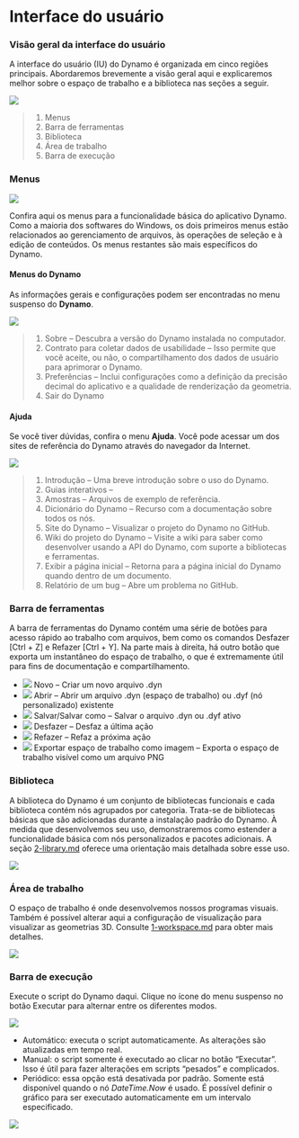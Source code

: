 # Interface do usuário

### Visão geral da interface do usuário

A interface do usuário (IU) do Dynamo é organizada em cinco regiões principais. Abordaremos brevemente a visão geral aqui e explicaremos melhor sobre o espaço de trabalho e a biblioteca nas seções a seguir.

![](images/userinterface-ui.jpg)

> 1. Menus
> 2. Barra de ferramentas
> 3. Biblioteca
> 4. Área de trabalho
> 5. Barra de execução

### Menus

![](../.gitbook/assets/userinterface-menu\(1\).jpg)

Confira aqui os menus para a funcionalidade básica do aplicativo Dynamo. Como a maioria dos softwares do Windows, os dois primeiros menus estão relacionados ao gerenciamento de arquivos, às operações de seleção e à edição de conteúdos. Os menus restantes são mais específicos do Dynamo.

#### Menus do Dynamo

As informações gerais e configurações podem ser encontradas no menu suspenso do **Dynamo**.

![](images/userinterface-dynamomenu.jpg)

> 1. Sobre – Descubra a versão do Dynamo instalada no computador.
> 2. Contrato para coletar dados de usabilidade – Isso permite que você aceite, ou não, o compartilhamento dos dados de usuário para aprimorar o Dynamo.
> 3. Preferências – Inclui configurações como a definição da precisão decimal do aplicativo e a qualidade de renderização da geometria.
> 4. Sair do Dynamo

#### Ajuda

Se você tiver dúvidas, confira o menu **Ajuda**. Você pode acessar um dos sites de referência do Dynamo através do navegador da Internet.

![](images/userinterface-helpmenu.jpg)

> 1. Introdução – Uma breve introdução sobre o uso do Dynamo.
> 2. Guias interativos –
> 3. Amostras – Arquivos de exemplo de referência.
> 4. Dicionário do Dynamo – Recurso com a documentação sobre todos os nós.
> 5. Site do Dynamo – Visualizar o projeto do Dynamo no GitHub.
> 6. Wiki do projeto do Dynamo – Visite a wiki para saber como desenvolver usando a API do Dynamo, com suporte a bibliotecas e ferramentas.
> 7. Exibir a página inicial – Retorna para a página inicial do Dynamo quando dentro de um documento.
> 8. Relatório de um bug – Abre um problema no GitHub.

### Barra de ferramentas

A barra de ferramentas do Dynamo contém uma série de botões para acesso rápido ao trabalho com arquivos, bem como os comandos Desfazer [Ctrl + Z] e Refazer [Ctrl + Y]. Na parte mais à direita, há outro botão que exporta um instantâneo do espaço de trabalho, o que é extremamente útil para fins de documentação e compartilhamento.

* ![](images/userinterface-newfile.jpg) Novo – Criar um novo arquivo .dyn
* ![](<images/userinterface-open(1) (1) (1).jpg>) Abrir – Abrir um arquivo .dyn (espaço de trabalho) ou .dyf (nó personalizado) existente
* ![](images/userinterface-save.jpg) Salvar/Salvar como – Salvar o arquivo .dyn ou .dyf ativo
* ![](images/userinterface-undo.jpg) Desfazer – Desfaz a última ação
* ![](images/userinterface-redo.jpg) Refazer – Refaz a próxima ação
* ![](images/userinterface-screenshot.jpg) Exportar espaço de trabalho como imagem – Exporta o espaço de trabalho visível como um arquivo PNG

### Biblioteca

A biblioteca do Dynamo é um conjunto de bibliotecas funcionais e cada biblioteca contém nós agrupados por categoria. Trata-se de bibliotecas básicas que são adicionadas durante a instalação padrão do Dynamo. À medida que desenvolvemos seu uso, demonstraremos como estender a funcionalidade básica com nós personalizados e pacotes adicionais. A seção [2-library.md](2-library.md "mention") oferece uma orientação mais detalhada sobre esse uso.

![](images/userinterface-library.jpg)

### Área de trabalho

O espaço de trabalho é onde desenvolvemos nossos programas visuais. Também é possível alterar aqui a configuração de visualização para visualizar as geometrias 3D. Consulte [1-workspace.md](1-workspace.md "mention") para obter mais detalhes.

![](images/userinterface-workspace.gif)

### Barra de execução

Execute o script do Dynamo daqui. Clique no ícone do menu suspenso no botão Executar para alternar entre os diferentes modos.

![](images/userinterface-executionbar.gif)

* Automático: executa o script automaticamente. As alterações são atualizadas em tempo real.
* Manual: o script somente é executado ao clicar no botão “Executar”. Isso é útil para fazer alterações em scripts “pesados” e complicados.
* Periódico: essa opção está desativada por padrão. Somente está disponível quando o nó _DateTime.Now_ é usado. É possível definir o gráfico para ser executado automaticamente em um intervalo especificado.

![](images/userinterface-executionbarDateTimenode.jpg)
